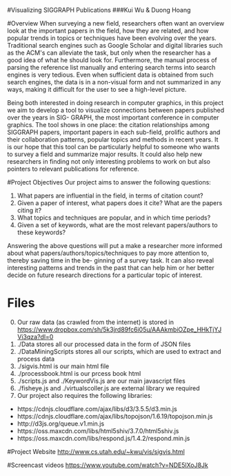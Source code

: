 #Visualizing SIGGRAPH Publications
###Kui Wu & Duong Hoang

#Overview
When surveying a new field, researchers often want an overview look at the important
papers in the field, how they are related, and how popular trends in topics or techniques
have been evolving over the years. Traditional search engines such as Google Scholar and
digital libraries such as the ACM's can alleviate the task, but only when the researcher has
a good idea of what he should look for. Furthermore, the manual process of parsing the reference list manually and entering search terms into search engines is very tedious. Even when sufficient data is obtained from such search engines, the data is in a non-visual form and not summarized in any ways, making it difficult for the user to see a high-level picture.

Being both interested in doing research in computer graphics, in this project we aim
to develop a tool to visualize connections between papers published over the years in SIG-
GRAPH, the most important conference in computer graphics. The tool shows in
one place: the citation relationships among SIGGRAPH papers, important papers in each
sub-field, prolific authors and their collaboration patterns, popular topics and methods in
recent years. It is our hope that this tool can be particularly helpful to someone who wants to survey a field and summarize major results. It could also help new researchers in finding not only interesting problems to work on but also pointers to relevant publications for reference.

#Project Objectives
Our project aims to answer the following questions:

1. What papers are influential in the field, in terms of citation count?
2. Given a paper of interest, what papers does it cite? What are the papers citing it?
3. What topics and techniques are popular, and in which time periods?
4. Given a set of keywords, what are the most relevant papers/authors to these keywords?

Answering the above questions will put a make a researcher more informed about what
papers/authors/topics/techniques to pay more attention to, thereby saving time in the be-
ginning of a survey task. It can also reveal interesting patterns and trends in the past that
can help him or her better decide on future research directions for a particular topic of
interest.

# Files
0. Our raw data (as crawled from the internet) is stored in https://www.dropbox.com/sh/5k3jrd89fc6i05u/AAAkmbiOZpe_HHkTjYJVi3qza?dl=0
1. ./Data stores all our processed data in the form of JSON files
2. ./DataMiningScripts stores all our scripts, which are used to extract and process data
3. ./sigvis.html is our main html file
4. ./processbook.html is our prcess book html
5. ./scripts.js and ./KeywordVis.js are our main javascript files
6. ./fisheye.js and ./virtualscoller.js are external library we required
7. Our project also requires the following libraries:
<ul>
	<li>https://cdnjs.cloudflare.com/ajax/libs/d3/3.5.5/d3.min.js</li>
	<li>https://cdnjs.cloudflare.com/ajax/libs/topojson/1.6.19/topojson.min.js</li>
	<li>http://d3js.org/queue.v1.min.js</li>
	<li>https://oss.maxcdn.com/libs/html5shiv/3.7.0/html5shiv.js</li>
	<li>https://oss.maxcdn.com/libs/respond.js/1.4.2/respond.min.js</li>
</ul>

#Project Website
http://www.cs.utah.edu/~kwu/vis/sigvis.html

#Screencast videos
https://www.youtube.com/watch?v=NDE5lXoJ8Jk